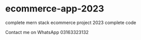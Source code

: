 # ecommerce-app-2023
complete mern stack ecommerce project 2023 complete code

Contact me on WhatsApp 03163323132
